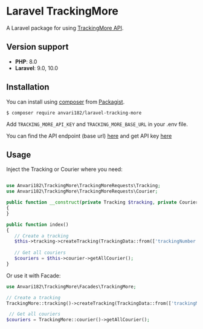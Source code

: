 # Laravel TrackingMore

A Laravel package for using [TrackingMore API](https://www.trackingmore.com/docs/trackingmore/).

## Version support

- **PHP**: 8.0
- **Laravel**: 9.0, 10.0

## Installation

You can install using [composer](https://getcomposer.org/)
from [Packagist](https://packagist.org/packages/anvari182/laravel-tracking-more).

```
$ composer require anvari182/laravel-tracking-more
```

Add `TRACKING_MORE_API_KEY` and `TRACKING_MORE_BASE_URL` in your .env file.

You can find the API endpoint (base url) [here](https://www.trackingmore.com/docs/trackingmore/) and get API key [here](https://admin.trackingmore.com/developer/apikey)

## Usage

Inject the Tracking or Courier where you need:

```php

use Anvari182\TrackingMore\TrackingMoreRequests\Tracking;
use Anvari182\TrackingMore\TrackingMoreRequests\Courier;

public function __construct(private Tracking $tracking, private Courier $courier)
{
}

public function index()
{
   // Create a tracking
   $this->tracking->createTracking(TrackingData::from(['trackingNumber' => 'xyz1234']));
   
   // Get all couriers
   $couriers = $this->courier->getAllCourier();
}
```

Or use it with Facade:

```php
use Anvari182\TrackingMore\Facades\TrackingMore;

// Create a tracking
TrackingMore::tracking()->createTracking(TrackingData::from(['trackingNumber' => 'xyz1234']))

 // Get all couriers
$couriers = TrackingMore::courier()->getAllCourier();
```